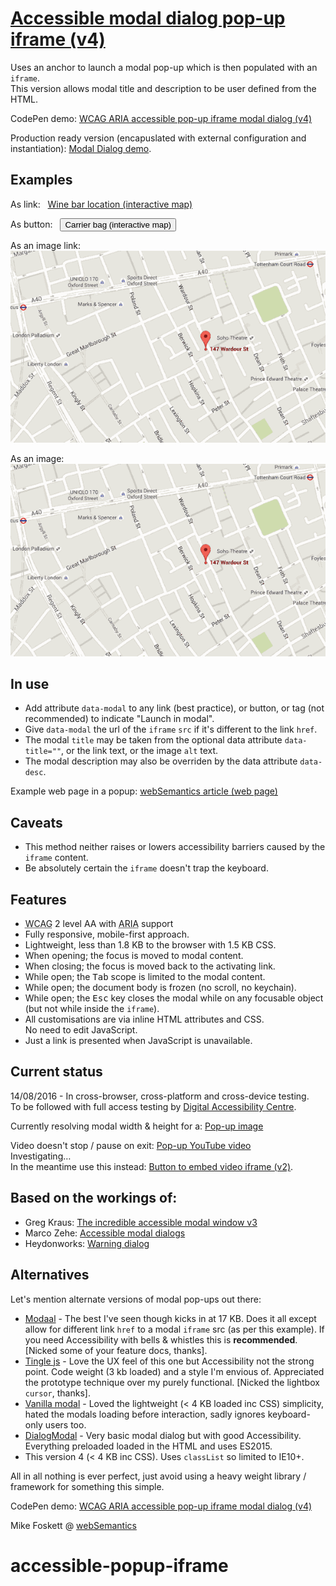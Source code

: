 
<h1><a href="https://websemantics.uk/articles/accessible-modal-dialog-popup-iframe/">Accessible modal dialog pop-up iframe (v4)</a></h1>

Uses an anchor to launch a modal pop-up which is then populated with an <code>iframe</code>.<br>
This version allows modal title and description to be user defined from the HTML.

CodePen demo: <a href="https://codepen.io/2kool2/pen/LkaXay">WCAG ARIA accessible pop-up iframe modal dialog (v4)</a>

Production ready version (encapuslated with external configuration and instantiation): <a href="https://websemantics.uk/articles/accessible-modal-dialog-popup-iframe/demo/">Modal Dialog demo</a>.


<h2>Examples</h2>

As link: &nbsp;
  <a
     class="lnk_modal-open"
     data-modalTitle=""
     data-modalDesc=""
     href="https://www.google.com/maps/place/147+Wardour+St,+Soho,+London+W1F+8WD,+UK/@51.514197,-0.134724,16z/data=!4m5!3m4!1s0x487604d357825039:0xf0c170d8fa918a9b!8m2!3d51.5141967!4d-0.1347244?hl=en-GB"
     data-modal="https://www.google.com/maps/embed?pb=!1m14!1m8!1m3!1d4175.8218601402605!2d-0.1390235133502716!3d51.51397674271494!3m2!1i1024!2i768!4f13.1!3m3!1m2!1s0x487604d357825039%3A0xf0c170d8fa918a9b!2s147+Wardour+St%2C+Soho%2C+London+W1F+8WD%2C+UK!5e0!3m2!1sen!2sin!4v1468326690641">
    Wine bar location (interactive map)
  </a>


As button: &nbsp;
  <button
          data-modal="https://www.google.com/maps/d/embed?mid=zA9_X1Tfn01s.kNe-p7G1WCjk">
    Carrier bag (interactive map)
  </button>


As an image link: &nbsp;
  <a
     class="lnk_modal-open lnk_modal-img"
     href="https://www.google.com/maps/place/147+Wardour+St,+Soho,+London+W1F+8WD,+UK/@51.514197,-0.134724,16z/data=!4m5!3m4!1s0x487604d357825039:0xf0c170d8fa918a9b!8m2!3d51.5141967!4d-0.1347244?hl=en-GB"
     data-modal="https://www.google.com/maps/embed?pb=!1m14!1m8!1m3!1d4175.8218601402605!2d-0.1390235133502716!3d51.51397674271494!3m2!1i1024!2i768!4f13.1!3m3!1m2!1s0x487604d357825039%3A0xf0c170d8fa918a9b!2s147+Wardour+St%2C+Soho%2C+London+W1F+8WD%2C+UK!5e0!3m2!1sen!2sin!4v1468326690641">
    <img class="img_modal-open" src="img/map.png" alt="Tesco finest* wine bar location">
  </a>


As an image: &nbsp;
    <img
         src="img/map.png"
         alt="Tesco finest* wine bar location"
         data-modal="https://www.google.com/maps/embed?pb=!1m14!1m8!1m3!1d4175.8218601402605!2d-0.1390235133502716!3d51.51397674271494!3m2!1i1024!2i768!4f13.1!3m3!1m2!1s0x487604d357825039%3A0xf0c170d8fa918a9b!2s147+Wardour+St%2C+Soho%2C+London+W1F+8WD%2C+UK!5e0!3m2!1sen!2sin!4v1468326690641">



<h2>In use</h2>

<ul>
  <li>Add attribute <code>data-modal</code> to any link (best practice), or button, or tag (not recommended) to indicate "Launch in modal".</li>
  <li>Give <code>data-modal</code> the url of the <code>iframe</code> <code>src</code> if it's different to the link <code>href</code>.</li>
  <li>The modal <code>title</code> may be taken from the optional data attribute <code>data-title=""</code>, or the link text, or the image <code>alt</code> text.</li>
  <li>The modal description may also be overriden by the data attribute <code>data-desc</code>.</li>
</ul>

Example web page in a popup:
  <a
     class="lnk_modal-open"
     href="https://websemantics.uk/articles/accessible-modal-dialog-popup-iframe/"
     data-modal>
    webSemantics article (web page)
  </a>



<h2>Caveats</h2>

<ul>
  <li>This method neither raises or lowers accessibility barriers caused by the <code>iframe</code> content.</li>
  <li>Be absolutely certain the <code>iframe</code> doesn't trap the keyboard.</li>
</ul>


<h2>Features</h2>

<ul>
  <li><abbr title="Web Content Accessibility Guidelines">WCAG</abbr> 2 level AA with <abbr title="Accessible Rich Internet Applications">ARIA</abbr> support</li>
  <li>Fully responsive, mobile-first approach.</li>
  <li>Lightweight, less than 1.8 KB to the browser with 1.5 KB CSS.</li>
  <li>When opening; the focus is moved to modal content.</li>
  <li>When closing; the focus is moved back to the activating link.</li>
  <li>While open; the <kbd>Tab</kbd> scope is limited to the modal content.</li>
  <li>While open; the document body is frozen (no scroll, no keychain).</li>
  <li>While open; the <kbd>Esc</kbd> key closes the modal while on any focusable object (but not while inside the <code>iframe</code>).</li>
  <li>All customisations are via inline HTML attributes and CSS.<br>No need to edit JavaScript.</li>
  <li>Just a link is presented when JavaScript is unavailable.</li>
</ul>


<h2>Current status</h2>

14/08/2016 - In cross-browser, cross-platform and cross-device testing.<br>To be followed with full access testing by <a href="http://www.digitalaccessibilitycentre.org/">Digital Accessibility Centre</a>.

Currently resolving modal width &amp; height for a:
  <a
     class="lnk_modal-open"
     href="https://pbs.twimg.com/profile_banners/752911976876179456/1468343984/1500x500"
     data-modal>
    Pop-up image
  </a>


Video doesn't stop / pause on exit:
  <a
     class="lnk_modal-open"
     href="https://www.youtube.com/embed/lOUjUirKzM0"
     data-modal>
    Pop-up YouTube video
  </a><br>Investigating&hellip;<br>In the meantime use this instead:
  <a href="http://codepen.io/2kool2/pen/dXEwEd">Button to embed video iframe (v2)</a>.



<h2>Based on the workings of:</h2>

<ul>
  <li>Greg Kraus: <a href="https://accessibility.oit.ncsu.edu/training/aria/modal-window/version-3/">The incredible accessible modal window v3</a></li>
  <li>Marco Zehe: <a href="https://www.marcozehe.de/2015/02/05/advanced-aria-tip-2-accessible-modal-dialogs/">Accessible modal dialogs</a></li>
  <li>Heydonworks: <a href="http://heydonworks.com/practical_aria_examples/#warning-dialog">Warning dialog</a></li>
</ul>


<h2>Alternatives</h2>

Let's mention alternate versions of modal pop-ups out there:
<ul>

  <li><a href="http://www.humaan.com/modaal/">Modaal</a> - The best I've seen though kicks in at 17 KB. Does it all except allow for different link <code>href</code> to a modal <code>iframe</code> src (as per this example). If you need Accessibility with bells &amp; whistles this is <strong>recommended</strong>. [Nicked some of your feature docs, thanks].</li>

  <li><a href="https://robinparisi.github.io/tingle/">Tingle js</a> - Love the UX feel of this one but Accessibility not the strong point. Code weight (3 kb loaded) and a style I'm envious of. Appreciated the prototype technique over my purely functional. [Nicked the lightbox <code>cursor</code>, thanks].</li>

  <li><a href="http://thephuse.github.io/vanilla-modal/">Vanilla modal</a> - Loved the lightweight (&lt; 4 KB loaded inc CSS) simplicity, hated the modals loading before interaction, sadly ignores keyboard-only users too.</li>

  <li><a href="https://frend.co/components/dialogmodal/">DialogModal</a> - Very basic modal dialog but with good Accessibility. Everything preloaded loaded in the HTML and uses ES2015.</li>

  <li>This version 4 (&lt; 4 KB inc CSS). Uses <code>classList</code> so limited to IE10+.</li>

</ul>

All in all nothing is ever perfect, just avoid using a heavy weight library / framework for something this simple.

</main>


CodePen demo: <a href="https://codepen.io/2kool2/pen/LkaXay">WCAG ARIA accessible pop-up iframe modal dialog (v4)</a>

Mike Foskett @ <a href="https://websemantics.uk/">webSemantics</a>
# accessible-popup-iframe
